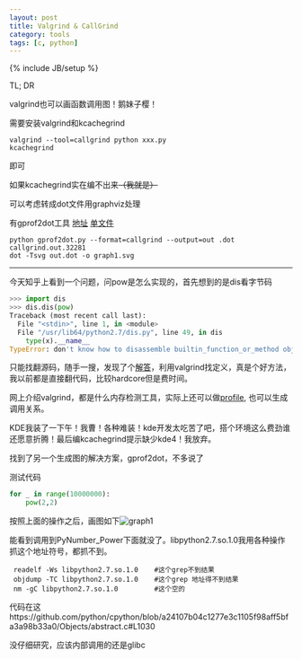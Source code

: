 ```yaml
---
layout: post
title: Valgrind & CallGrind
category: tools
tags: [c, python]
---
```

{% include JB/setup %}





TL; DR

valgrind也可以画函数调用图！鹅妹子樱！

需要安装valgrind和kcachegrind

```shell
valgrind --tool=callgrind python xxx.py
kcachegrind
```

即可

如果kcachegrind实在编不出来~~（我就是）~~

可以考虑转成dot文件用graphviz处理

有gprof2dot工具 [地址](https://github.com/jrfonseca/gprof2dot) [单文件](https://raw.githubusercontent.com/jrfonseca/gprof2dot/master/gprof2dot.py)

```
python gprof2dot.py --format=callgrind --output=out .dot  callgrind.out.32281
dot -Tsvg out.dot -o graph1.svg
```



---



今天知乎上看到一个问题，问pow是怎么实现的，首先想到的是dis看字节码

```python
>>> import dis
>>> dis.dis(pow)
Traceback (most recent call last):
  File "<stdin>", line 1, in <module>
  File "/usr/lib64/python2.7/dis.py", line 49, in dis
    type(x).__name__
TypeError: don't know how to disassemble builtin_function_or_method objects
```

只能找翻源码，随手一搜，发现了个[解答](https://stackoverflow.com/questions/50724862/python-source-code-for-math-exponent-function?rq=1)，利用valgrind找定义，真是个好方法，我以前都是直接翻代码，比较hardcore但是费时间。

网上介绍valgrind，都是什么内存检测工具，实际上还可以做[profile](https://baptiste-wicht.com/posts/2011/09/profile-c-application-with-callgrind-kcachegrind.html), 也可以生成调用关系。



KDE我装了一下午！我曹！各种难装！kde开发太吃苦了吧，搭个环境这么费劲谁还愿意折腾！最后编kcachegrind提示缺少kde4！我放弃。

找到了另一个生成图的解决方案，gprof2dot，不多说了

测试代码

```python
for _ in range(10000000):
    pow(2,2)
```



按照上面的操作之后，画图如下![graph1](https://wanghenshui.github.io/assets/graph1.svg)



能看到调用到PyNumber_Power下面就没了。libpython2.7.so.1.0我用各种操作抓这个地址符号，都抓不到。

```shell
 readelf -Ws libpython2.7.so.1.0	#这个grep不到结果
 objdump -TC libpython2.7.so.1.0	#这个grep 地址得不到结果
 nm -gC libpython2.7.so.1.0 		#这个空的
```

代码在这https://github.com/python/cpython/blob/a24107b04c1277e3c1105f98aff5bfa3a98b33a0/Objects/abstract.c#L1030

没仔细研究，应该内部调用的还是glibc